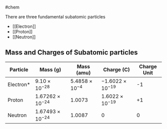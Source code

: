  #chem 

There are three fundamental subatomic particles
- [[Electron]]
- [[Proton]]
- [[Neutron]]

## Mass and Charges of Subatomic particles

| Particle | Mass (g) | Mass (amu) | Charge (C) | Charge Unit |
| ---- | ---- | ---- | ---- | ---- |
| Electron* | $9.10\times10^{-28}$ | $5.4858\times10^{-4}$ | $-1.6022\times10^{-19}$ | -1 |
| Proton | $1.67262\times10^{-24}$ | $1.0073$ | $1.6022\times10^{-19}$ | +1 |
| Neutron | $1.67493\times10^{-24}$ | $1.0087$ | 0 | 0 |
